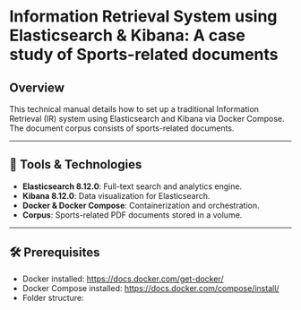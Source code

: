 # Information Retrieval System using Elasticsearch & Kibana: A case study of Sports-related documents

## Overview

This technical manual details how to set up a traditional Information Retrieval (IR) system using Elasticsearch and Kibana via Docker Compose. The document corpus consists of sports-related documents.

---

## 🧰 Tools & Technologies

- **Elasticsearch 8.12.0**: Full-text search and analytics engine.
- **Kibana 8.12.0**: Data visualization for Elasticsearch.
- **Docker & Docker Compose**: Containerization and orchestration.
- **Corpus**: Sports-related PDF documents stored in a volume.

---

## 🛠️ Prerequisites

- Docker installed: https://docs.docker.com/get-docker/
- Docker Compose installed: https://docs.docker.com/compose/install/
- Folder structure: 

